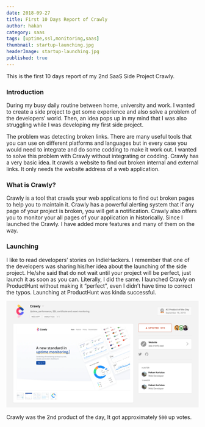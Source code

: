 ```yaml
---
date: 2018-09-27
title: First 10 Days Report of Crawly
author: hakan
category: saas
tags: [uptime,ssl,monitoring,saas]
thumbnail: startup-launching.jpg
headerImage: startup-launching.jpg
published: true
---
```


This is the first 10 days report of my 2nd SaaS Side Project Crawly.
<!--more-->

### Introduction
During my busy daily routine between home, university and work. I wanted to create a side project to get some
experience and also solve a problem of the developers’ world. Then, an idea pops up in my mind that I was also
struggling while I was developing my first side project. 

The problem was detecting broken links. There are many useful tools that you can use on different platforms and
languages but in every case you would need to integrate and do some codding to make it work out. I wanted to solve
this problem with Crawly without integrating or codding. Crawly has a very basic idea. It crawls a website to find
out broken internal and external links. It only needs the website address of a web application.

### What is Crawly?
Crawly is a tool that crawls your web applications to find out broken pages to help you to maintain it. Crawly has a
powerful alerting system that if any page of your project is broken, you will get a notification. Crawly also offers
you to monitor your all pages of your application in historically. Since I launched the Crawly. I have added more
features and many of them on the way.

### Launching
I like to read developers’ stories on IndieHackers. I remember that one of the developers was sharing his/her idea
about the launching of the side project. He/she said that do not wait until your project will be perfect, just launch
it as soon as you can. Literally, I did the same. I launched Crawly on ProductHunt without making it “perfect”, even
I didn’t have time to correct the typos. Launching at ProductHunt was kinda successful. 

![image](/public/img/screen-12.png "Producthunt Screen")

Crawly was the 2nd product of the day, It got approximately `500` up votes.
